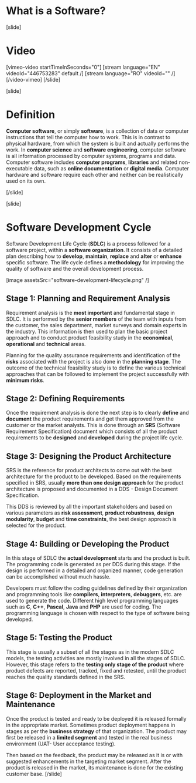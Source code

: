 # What is a Software?

[slide]
# Video

[vimeo-video startTimeInSeconds="0"]
[stream language="EN" videoId="446753283" default /]
[stream language="RO" videoId="" /]
[/video-vimeo]
[/slide]

[slide]
# Definition

**Computer software**, or simply **software**, is a collection of data or computer instructions that tell the computer how to work. This is in contrast to physical hardware, from which the system is built and actually performs the work. In **computer science** and **software engineering**, computer software is all information processed by computer systems, programs and data. Computer software includes **computer programs**, **libraries** and related non-executable data, such as **online documentation** or **digital media**. Computer hardware and software require each other and neither can be realistically used on its own.

[/slide]

[slide]
# Software Development Cycle

Software Development Life Cycle (**SDLC**) is a process followed for a software project, within a **software organization**. It consists of a detailed plan describing how to **develop**, **maintain**, **replace** and **alter** or **enhance** specific software. The life cycle defines a **methodology** for improving the quality of software and the overall development process.

[image assetsSrc="software-development-lifecycle.png" /]

## Stage 1: Planning and Requirement Analysis

Requirement analysis is the **most important** and fundamental stage in SDLC. It is performed by the **senior members** of the team with inputs from the customer, the sales department, market surveys and domain experts in the industry. This information is then used to plan the basic project approach and to conduct product feasibility study in the **economical**, **operational** and **technical** areas.

Planning for the quality assurance requirements and identification of the **risks** associated with the project is also done in the **planning stage**. The outcome of the technical feasibility study is to define the various technical approaches that can be followed to implement the project successfully with **minimum risks**.

## Stage 2: Defining Requirements

Once the requirement analysis is done the next step is to clearly **define** and **document** the product requirements and get them approved from the customer or the market analysts. This is done through an **SRS** (Software Requirement Specification) document which consists of all the product requirements to be **designed** and **developed** during the project life cycle.

## Stage 3: Designing the Product Architecture

SRS is the reference for product architects to come out with the best architecture for the product to be developed. Based on the requirements specified in SRS, usually **more than one design approach** for the product architecture is proposed and documented in a DDS - Design Document Specification.

This DDS is reviewed by all the important stakeholders and based on various parameters as **risk assessment**, **product robustness**, **design modularity**, **budget** and **time constraints**, the best design approach is selected for the product.

## Stage 4: Building or Developing the Product

In this stage of SDLC the **actual development** starts and the product is built. The programming code is generated as per DDS during this stage. If the design is performed in a detailed and organized manner, code generation can be accomplished without much hassle.

Developers must follow the coding guidelines defined by their organization and programming tools like **compilers**, **interpreters**, **debuggers**, etc. are used to generate the code. Different high level programming languages such as **C**, **C++**, **Pascal**, **Java** and **PHP** are used for coding. The programming language is chosen with respect to the type of software being developed.

## Stage 5: Testing the Product

This stage is usually a subset of all the stages as in the modern SDLC models, the testing activities are mostly involved in all the stages of SDLC. However, this stage refers to the **testing only stage of the product** where product defects are reported, tracked, fixed and retested, until the product reaches the quality standards defined in the SRS.

## Stage 6: Deployment in the Market and Maintenance

Once the product is tested and ready to be deployed it is released formally in the appropriate market. Sometimes product deployment happens in stages as per the **business strategy** of that organization. The product may first be released in a **limited segment** and tested in the real business environment (UAT- User acceptance testing).

Then based on the feedback, the product may be released as it is or with suggested enhancements in the targeting market segment. After the product is released in the market, its maintenance is done for the existing customer base.
[/slide]

